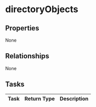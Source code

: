 # directoryObjects



## Properties
None

## Relationships
None


## Tasks

| Task		   | Return Type	|Description|
|:---------------|:--------|:----------|
